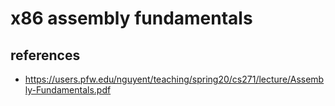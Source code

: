 # x86 assembly fundamentals



## references
* https://users.pfw.edu/nguyent/teaching/spring20/cs271/lecture/Assembly-Fundamentals.pdf
